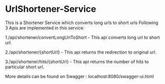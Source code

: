 # UrlShortener-Service

This is a Shortener Service which converts long urls to short urls
Following 3 Apis are implemented in this service:

1./api/shortener/convertLongUrlToShort - This api converts long url to short url.

2./api/shortener/{shortUrl} - This api returns the redirection to original url.

3./api/shortener/hits/{shortUrl} - This api returns the number of hits to particular short url.

More details can be found on Swagger : 
localhost:8080/swagger-ui.html